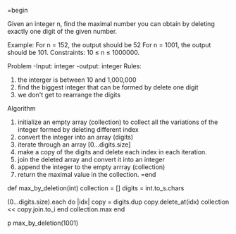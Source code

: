 =begin

Given an integer n, find the maximal number you can obtain by deleting exactly one digit of the given number.

Example:
For n = 152, the output should be 52
For n = 1001, the output should be 101.
Constraints: 10 ≤ n ≤ 1000000.

Problem
-Input: integer
-output: integer
Rules:
1. the interger is between 10 and 1,000,000
2. find the biggest integer that can be formed by delete one digit
3. we don't get to rearrange the digits

Algorithm
1. initialize an empty array (collection) to collect all the variations of the integer
formed by deleting different index
2. convert the integer into an array (digits)
3. iterate through an array [0...digits.size]
4. make a copy of the digits and delete each index in each iteration.
5. join the deleted array and convert it into an integer
6. append the integer to the empty arrray (collection)
7. return the maximal value in the collection.
=end

def max_by_deletion(int)
  collection = []
  digits = int.to_s.chars

  (0...digits.size).each do |idx|
    copy = digits.dup
    copy.delete_at(idx)
    collection << copy.join.to_i
  end
  collection.max
end

p max_by_deletion(1001)